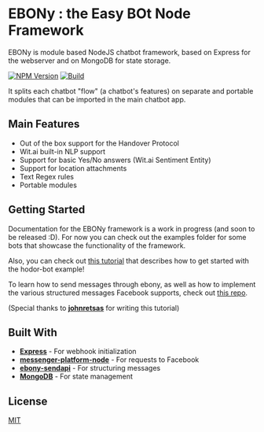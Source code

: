 # EBONy : the Easy BOt Node Framework

EBONy is module based NodeJS chatbot framework, based on Express for the webserver and on MongoDB for state storage.

[![NPM Version][npm-image]][npm-url] [![Build][travis-image]][travis-url]

It splits each chatbot "flow" (a chatbot's features) on separate and portable modules that can be imported in the main chatbot app.

## Main Features

* Out of the box support for the Handover Protocol
* Wit.ai built-in NLP support
* Support for basic Yes/No answers (Wit.ai Sentiment Entity)
* Support for location attachments
* Text Regex rules
* Portable modules

## Getting Started

Documentation for the EBONy framework is a work in progress (and soon to be released :D). For now you can check out the examples folder for some bots that showcase the functionality of the framework.

Also, you can check out [this tutorial](./docs/tutorials/hodor-bot.md) that describes how to get started with the hodor-bot example!

To learn how to send messages through ebony, as well as how to implement the various structured messages Facebook supports, check out [this repo](https://github.com/chrispanag/ebony-sendapi).

(Special thanks to [**johnretsas**](https://github.com/johnretsas) for writing this tutorial)

## Built With

* [**Express**](https://github.com/expressjs/express) - For webhook initialization
* [**messenger-platform-node**](https://github.com/chrispanag/messenger-platform-node) - For requests to Facebook
* [**ebony-sendapi**](https://github.com/chrispanag/ebony-sendapi) - For structuring messages
* [**MongoDB**](https://github.com/mongodb/node-mongodb-native) - For state management

## License

[MIT](LICENSE)

[travis-image]:https://travis-ci.org/chrispanag/ebony.svg?branch=master
[travis-url]: https://travis-ci.org/chrispanag/ebony
[npm-image]: https://img.shields.io/npm/v/ebony-framework.svg
[npm-url]: https://www.npmjs.com/package/ebony-framework